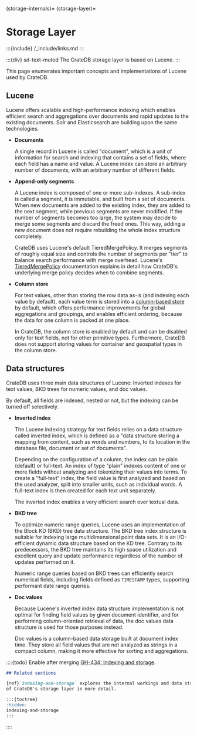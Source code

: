 (storage-internals)=
(storage-layer)=
# Storage Layer

:::{include} /_include/links.md
:::

:::{div} sd-text-muted
The CrateDB storage layer is based on Lucene.
:::

This page enumerates important concepts and implementations of Lucene used by CrateDB.

## Lucene

Lucene offers scalable and high-performance indexing which enables efficient search and
aggregations over documents and rapid updates to the existing documents. Solr and
Elasticsearch are building upon the same technologies.

- **Documents**

  A single record in Lucene is called "document", which is a unit of information for search
  and indexing that contains a set of fields, where each field has a name and value. A Lucene
  index can store an arbitrary number of documents, with an arbitrary number of different fields.

- **Append-only segments**

  A Lucene index is composed of one or more sub-indexes. A sub-index is called a segment,
  it is immutable, and built from a set of documents. When new documents are added to the
  existing index, they are added to the next segment, while previous segments are never
  modified. If the number of segments becomes too large, the system may decide to merge
  some segments and discard the freed ones. This way, adding a new document does not require
  rebuilding the whole index structure completely.

  CrateDB uses Lucene's default TieredMergePolicy. It merges segments of roughly equal size
  and controls the number of segments per "tier" to balance search performance with merge
  overhead. Lucene's [TieredMergePolicy] documentation explains in detail how CrateDB's
  underlying merge policy decides when to combine segments.

- **Column store**

  For text values, other than storing the row data as-is (and indexing each value by default),
  each value term is stored into a [column-based store] by default, which offers performance
  improvements for global aggregations and groupings, and enables efficient ordering, because
  the data for one column is packed at one place.

  In CrateDB, the column store is enabled by default and can be disabled only for text fields,
  not for other primitive types. Furthermore, CrateDB does not support storing values for
  container and geospatial types in the column store.

## Data structures

CrateDB uses three main data structures of Lucene:
Inverted indexes for text values, BKD trees for numeric values, and doc values.

By default, all fields are indexed, nested or not, but the indexing can be turned
off selectively.

- **Inverted index**

  The Lucene indexing strategy for text fields relies on a data structure called inverted
  index, which is defined as a "data structure storing a mapping from content, such as
  words and numbers, to its location in the database file, document or set of documents".

  Depending on the configuration of a column, the index can be plain (default) or full-text.
  An index of type "plain" indexes content of one or more fields without analyzing and
  tokenizing their values into terms. To create a "full-text" index, the field value is
  first analyzed and based on the used analyzer, split into smaller units, such as
  individual words. A full-text index is then created for each text unit separately.

  The inverted index enables a very efficient search over textual data.

- **BKD tree**

  To optimize numeric range queries, Lucene uses an implementation of the Block KD (BKD)
  tree data structure. The BKD tree index structure is suitable for indexing large
  multidimensional point data sets. It is an I/O-efficient dynamic data structure based
  on the KD tree. Contrary to its predecessors, the BKD tree maintains its high space
  utilization and excellent query and update performance regardless of the number of
  updates performed on it.

  Numeric range queries based on BKD trees can efficiently search numerical fields,
  including fields defined as `TIMESTAMP` types, supporting performant date range
  queries.

- **Doc values**

  Because Lucene's inverted index data structure implementation is not optimal for
  finding field values by given document identifier, and for performing column-oriented
  retrieval of data, the doc values data structure is used for those purposes instead.

  Doc values is a column-based data storage built at document index time. They store
  all field values that are not analyzed as strings in a compact column, making it more
  effective for sorting and aggregations.

::::{todo}
Enable after merging [GH-434: Indexing and storage](https://github.com/crate/cratedb-guide/pull/434).
```md
## Related sections

{ref}`indexing-and-storage` explores the internal workings and data structures
of CrateDB's storage layer in more detail.

:::{toctree}
:hidden:
indexing-and-storage
:::
```
::::


[column-based store]: https://cratedb.com/docs/crate/reference/en/latest/general/ddl/storage.html
[TieredMergePolicy]: https://lucene.apache.org/core/9_12_1/core/org/apache/lucene/index/TieredMergePolicy.html
